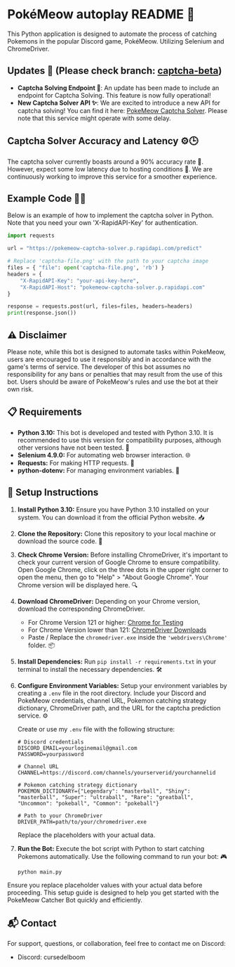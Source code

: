 # PokéMeow autoplay README 🚀

This Python application is designed to automate the process of catching Pokemons in the popular Discord game, PokéMeow. Utilizing Selenium and ChromeDriver.

## Updates 📢 (Please check branch: [captcha-beta](https://github.com/qqqwda/pokemeow-autoplay/tree/captcha-beta))
- **Captcha Solving Endpoint 🧩**: An update has been made to include an endpoint for Captcha Solving. This feature is now fully operational!
- **New Captcha Solver API ✨**: We are excited to introduce a new API for captcha solving! You can find it here: [PokeMeow Captcha Solver](https://rapidapi.com/qqqwda/api/pokemeow-captcha-solver). Please note that this service might operate with some delay.

## Captcha Solver Accuracy and Latency ⚙️🕒
The captcha solver currently boasts around a 90% accuracy rate 🎯. However, expect some low latency due to hosting conditions 🐢. We are continuously working to improve this service for a smoother experience.

## Example Code 🧑‍💻
Below is an example of how to implement the captcha solver in Python. 
Note that you need your own 'X-RapidAPI-Key' for authentication.

```python
import requests

url = "https://pokemeow-captcha-solver.p.rapidapi.com/predict"

# Replace 'captcha-file.png' with the path to your captcha image
files = { "file": open('captcha-file.png', 'rb') }
headers = {
    "X-RapidAPI-Key": "your-api-key-here",
    "X-RapidAPI-Host": "pokemeow-captcha-solver.p.rapidapi.com"
}

response = requests.post(url, files=files, headers=headers)
print(response.json())
```
## ⚠️ Disclaimer
Please note, while this bot is designed to automate tasks within PokeMeow, users are encouraged to use it responsibly and in accordance with the game's terms of service. The developer of this bot assumes no responsibility for any bans or penalties that may result from the use of this bot. Users should be aware of PokeMeow's rules and use the bot at their own risk.

## 📋 Requirements
- **Python 3.10:** This bot is developed and tested with Python 3.10. It is recommended to use this version for compatibility purposes, although other versions have not been tested. 🐍
- **Selenium 4.9.0:** For automating web browser interaction. 🌐
- **Requests:** For making HTTP requests. 📡
- **python-dotenv:** For managing environment variables. 🔑

## 🚀 Setup Instructions

1. **Install Python 3.10:** Ensure you have Python 3.10 installed on your system. You can download it from the official Python website. 📥
2. **Clone the Repository:** Clone this repository to your local machine or download the source code. 📂
3. **Check Chrome Version:** Before installing ChromeDriver, it's important to check your current version of Google Chrome to ensure compatibility. Open Google Chrome, click on the three dots in the upper right corner to open the menu, then go to "Help" > "About Google Chrome". Your Chrome version will be displayed here. 🔍
4. **Download ChromeDriver:** Depending on your Chrome version, download the corresponding ChromeDriver.
   - For Chrome Version 121 or higher: [Chrome for Testing](https://googlechromelabs.github.io/chrome-for-testing/)
   - For Chrome Version lower than 121: [ChromeDriver Downloads](https://chromedriver.chromium.org/downloads)
   - Paste / Replace the `chromedriver.exe` inside the `'webdrivers\Chrome'` folder. 📦
5. **Install Dependencies:** Run `pip install -r requirements.txt` in your terminal to install the necessary dependencies. 🛠️
6. **Configure Environment Variables:** Setup your environment variables by creating a `.env` file in the root directory. Include your Discord and PokeMeow credentials, channel URL, Pokemon catching strategy dictionary, ChromeDriver path, and the URL for the captcha prediction service. ⚙️

    Create or use my `.env` file with the following structure:

    ```plaintext
    # Discord credentials
    DISCORD_EMAIL=yourloginemail@gmail.com
    PASSWORD=yourpassword

    # Channel URL
    CHANNEL=https://discord.com/channels/yourserverid/yourchannelid

    # Pokemon catching strategy dictionary
    POKEMON_DICTIONARY={"Legendary": "masterball", "Shiny": "masterball", "Super": "ultraball", "Rare": "greatball", "Uncommon": "pokeball", "Common": "pokeball"}

    # Path to your ChromeDriver
    DRIVER_PATH=path/to/your/chromedriver.exe
    ```

    Replace the placeholders with your actual data.

7. **Run the Bot:** Execute the bot script with Python to start catching Pokemons automatically. Use the following command to run your bot: 🎮

    ```bash
    python main.py
    ```

Ensure you replace placeholder values with your actual data before proceeding. This setup guide is designed to help you get started with the PokeMeow Catcher Bot quickly and efficiently.

## 📬 Contact

For support, questions, or collaboration, feel free to contact me on Discord:

- Discord: cursedelboom
